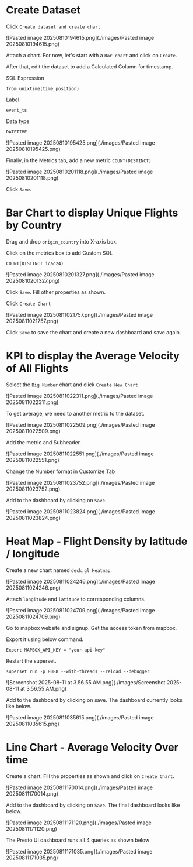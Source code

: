 # Create Dataset 

Click `Create dataset and create chart`

![Pasted image 20250810194615.png](./images/Pasted image 20250810194615.png)

Attach a chart. For now, let's start with a `Bar chart` and click on `Create`.

After that, edit the dataset to add a Calculated Column for timestamp.

SQL Expression

```
from_unixtime(time_position)
```

Label

```
event_ts
```

Data type

```
DATETIME
```

![Pasted image 20250810195425.png](./images/Pasted image 20250810195425.png)

Finally, in the Metrics tab, add a new metric `COUNT(DISTINCT)`

![Pasted image 20250810201118.png](./images/Pasted image 20250810201118.png)

Click `Save`.

# Bar Chart to display Unique Flights by Country

Drag and drop `origin_country` into X-axis box.

Click on the metrics box to add Custom SQL

```
COUNT(DISTINCT icao24)
```

![Pasted image 20250810201327.png](./images/Pasted image 20250810201327.png)

Click `Save`. Fill other properties as shown.

Click `Create Chart`

![Pasted image 20250811021757.png](./images/Pasted image 20250811021757.png)

Click `Save` to save the chart and create a new dashboard and save again.


# KPI to display the Average Velocity of All Flights

Select the `Big Number` chart and click `Create New Chart`

![Pasted image 20250811022311.png](./images/Pasted image 20250811022311.png)

To get average, we need to another metric to the dataset.

![Pasted image 20250811022509.png](./images/Pasted image 20250811022509.png)

Add the metric and Subheader.

![Pasted image 20250811022551.png](./images/Pasted image 20250811022551.png)

Change the Number format in Customize Tab

![Pasted image 20250811023752.png](./images/Pasted image 20250811023752.png)

Add to the dashboard by clicking on `Save`.

![Pasted image 20250811023824.png](./images/Pasted image 20250811023824.png)


# Heat Map - Flight Density by latitude / longitude

Create a new chart named `deck.gl Heatmap`.

![Pasted image 20250811024246.png](./images/Pasted image 20250811024246.png)

Attach `longitude` and `latitude` to corresponding columns.

![Pasted image 20250811024709.png](./images/Pasted image 20250811024709.png)

Go to mapbox website and signup. Get the access token from mapbox.

Export it using below command.

```
Export MAPBOX_API_KEY = "your-api-key"
```

Restart the superset.

```
superset run -p 8088 --with-threads --reload --debugger
```

![Screenshot 2025-08-11 at 3.56.55 AM.png](./images/Screenshot 2025-08-11 at 3.56.55 AM.png)

Add to the dashboard by clicking on save. The dashboard currently looks like below.

![Pasted image 20250811035615.png](./images/Pasted image 20250811035615.png)


# Line Chart - Average Velocity Over time

Create a chart. Fill the properties as shown and click on `Create Chart`.

![Pasted image 20250811170014.png](./images/Pasted image 20250811170014.png)

Add to the dashboard by clicking on `Save`. The final dashboard looks like below.

![Pasted image 20250811171120.png](./images/Pasted image 20250811171120.png)

The Presto UI dashboard runs all 4 queries as shown below

![Pasted image 20250811171035.png](./images/Pasted image 20250811171035.png)